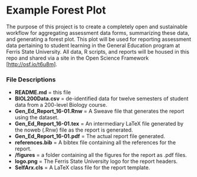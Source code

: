 # Example Forest Plot
The purpose of this project is to create a completely open and sustainable workflow for aggregating assessment data forms, summarizing these data, and generating a forest plot. This plot will be used for reporting assessment data pertaining to student learning in the General Education program at Ferris State University. All data, R scripts, and reports will be housed in this repo and shared via a site in the Open Science Framework [http://osf.io/t6u8m].  

### File Descriptions ###
* **README.md** = this file
* **BIOL200Data.csv** = de-identified data for twelve semesters of student data from a 200-level Biology course.
* **Gen_Ed_Report_16-01.Rnw** = A Sweave file that generates the report using the dataset.
* **Gen_Ed_Report_16-01.tex** = An intermediary LaTeX file generated by the noweb (.Rnw) file as the report is generated.
* **Gen_Ed_Report_16-01.pdf** = The actual report file generated.
* **references.bib** = A bibtex file containing all the references for the report.
* **/figures** = a folder containing all the figures for the report as .pdf files.
* **logo.png** = The Ferris State University logo for the report headers.
* **SelfArx.cls** = A LaTeX class file for the report template.
